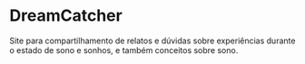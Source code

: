 # DreamCatcher
Site para compartilhamento de relatos e dúvidas sobre experiências durante o estado de sono e sonhos, e também conceitos sobre sono.
